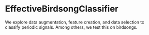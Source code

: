 # EffectiveBirdsongClassifier
We explore data augmentation, feature creation, and data selection to classify periodic signals. Among others, we test this on birdsongs.
